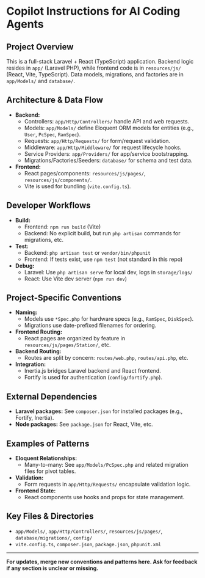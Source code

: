 # Copilot Instructions for AI Coding Agents

## Project Overview
This is a full-stack Laravel + React (TypeScript) application. Backend logic resides in `app/` (Laravel PHP), while frontend code is in `resources/js/` (React, Vite, TypeScript). Data models, migrations, and factories are in `app/Models/` and `database/`.

## Architecture & Data Flow
- **Backend:**
  - Controllers: `app/Http/Controllers/` handle API and web requests.
  - Models: `app/Models/` define Eloquent ORM models for entities (e.g., `User`, `PcSpec`, `RamSpec`).
  - Requests: `app/Http/Requests/` for form/request validation.
  - Middleware: `app/Http/Middleware/` for request lifecycle hooks.
  - Service Providers: `app/Providers/` for app/service bootstrapping.
  - Migrations/Factories/Seeders: `database/` for schema and test data.
- **Frontend:**
  - React pages/components: `resources/js/pages/`, `resources/js/components/`.
  - Vite is used for bundling (`vite.config.ts`).

## Developer Workflows
- **Build:**
  - Frontend: `npm run build` (Vite)
  - Backend: No explicit build, but run `php artisan` commands for migrations, etc.
- **Test:**
  - Backend: `php artisan test` or `vendor/bin/phpunit`
  - Frontend: If tests exist, use `npm test` (not standard in this repo)
- **Debug:**
  - Laravel: Use `php artisan serve` for local dev, logs in `storage/logs/`
  - React: Use Vite dev server (`npm run dev`)

## Project-Specific Conventions
- **Naming:**
  - Models use `*Spec.php` for hardware specs (e.g., `RamSpec`, `DiskSpec`).
  - Migrations use date-prefixed filenames for ordering.
- **Frontend Routing:**
  - React pages are organized by feature in `resources/js/pages/Station/`, etc.
- **Backend Routing:**
  - Routes are split by concern: `routes/web.php`, `routes/api.php`, etc.
- **Integration:**
  - Inertia.js bridges Laravel backend and React frontend.
  - Fortify is used for authentication (`config/fortify.php`).

## External Dependencies
- **Laravel packages:** See `composer.json` for installed packages (e.g., Fortify, Inertia).
- **Node packages:** See `package.json` for React, Vite, etc.

## Examples of Patterns
- **Eloquent Relationships:**
  - Many-to-many: See `app/Models/PcSpec.php` and related migration files for pivot tables.
- **Validation:**
  - Form requests in `app/Http/Requests/` encapsulate validation logic.
- **Frontend State:**
  - React components use hooks and props for state management.

## Key Files & Directories
- `app/Models/`, `app/Http/Controllers/`, `resources/js/pages/`, `database/migrations/`, `config/`
- `vite.config.ts`, `composer.json`, `package.json`, `phpunit.xml`

---

**For updates, merge new conventions and patterns here. Ask for feedback if any section is unclear or missing.**
